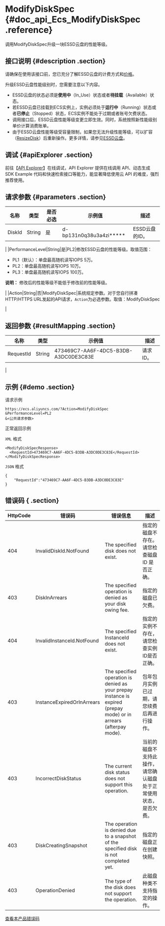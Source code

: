 # ModifyDiskSpec {#doc_api_Ecs_ModifyDiskSpec .reference}

调用ModifyDiskSpec升级一块ESSD云盘的性能等级。

## 接口说明 {#description .section}

请确保在使用该接口前，您已充分了解ESSD云盘的计费方式和[价格](https://www.aliyun.com/price/product#/disk/detail)。

升级ESSD云盘性能级别时，您需要注意以下内容。

-   ESSD云盘的状态必须是**使用中**（In\_Use）状态或者**待挂载**（Available）状态。
-   若ESSD云盘已挂载到ECS实例上，实例必须处于**运行中**（Running）状态或者**已停止**（Stopped）状态，ECS实例不能处于过期或者账号欠费状态。
-   调用接口后，ESSD云盘性能等级变更立即生效。同时，系统按照新性能级别单价计算消费账单。
-   由于ESSD云盘性能等级受容量限制，如果您无法升级性能等级，可以扩容（[ResizeDisk](~~25522~~)）后重新操作。更多详情，请参见[ESSD云盘](~~122389~~)。

## 调试 {#apiExplorer .section}

前往【[API Explorer](https://api.aliyun.com/#product=Ecs&api=ModifyDiskSpec)】在线调试，API Explorer 提供在线调用 API、动态生成 SDK Example 代码和快速检索接口等能力，能显著降低使用云 API 的难度，强烈推荐使用。

## 请求参数 {#parameters .section}

|名称|类型|是否必选|示例值|描述|
|--|--|----|---|--|
|DiskId|String|是|d-bp131n0q38u3a4zi\*\*\*\*\*|ESSD云盘的ID。

 |
|PerformanceLevel|String|是|PL2|修改ESSD云盘的性能等级。取值范围：

 -   PL1（默认）：单盘最高随机读写IOPS 5万。
-   PL2：单盘最高随机读写IOPS 10万。
-   PL3：单盘最高随机读写IOPS 100万。

 **说明：** 修改后的性能等级不能低于修改前的性能等级。

 |
|Action|String|否|ModifyDiskSpec|系统规定参数。对于您自行拼凑HTTP/HTTPS URL发起的API请求，`Action`为必选参数。取值：ModifyDiskSpec

 |

## 返回参数 {#resultMapping .section}

|名称|类型|示例值|描述|
|--|--|---|--|
|RequestId|String|473469C7-AA6F-4DC5-B3DB-A3DC0DE3C83E|请求ID。

 |

## 示例 {#demo .section}

请求示例

``` {#request_demo}
https://ecs.aliyuncs.com/?Action=ModifyDiskSpec
&PerformanceLevel=PL2
&<公共请求参数>
```

正常返回示例

`XML` 格式

``` {#xml_return_success_demo}
<ModifyDiskSpecResponse>
  <RequestId>473469C7-AA6F-4DC5-B3DB-A3DC0DE3C83E</RequestId>
</ModifyDiskSpecResponse>

```

`JSON` 格式

``` {#json_return_success_demo}
{
	"RequestId":"473469C7-AA6F-4DC5-B3DB-A3DC0DE3C83E"
}
```

## 错误码 { .section}

|HttpCode|错误码|错误信息|描述|
|--------|---|----|--|
|404|InvalidDiskId.NotFound|The specified disk does not exist.|指定的磁盘不存在。请您检查磁盘 ID 是否正确。|
|403|DiskInArrears|The specified operation is denied as your disk owing fee.|指定的磁盘已欠费。|
|404|InvalidInstanceId.NotFound|The specified InstanceId does not exist.|指定的实例不存在，请您检查实例ID是否正确。|
|403|InstanceExpiredOrInArrears|The specified operation is denied as your prepay instance is expired \(prepay mode\) or in arrears \(afterpay mode\).|包年包月实例已过期，请您续费后再进行操作。|
|403|IncorrectDiskStatus|The current disk status does not support this operation.|当前的磁盘不支持此操作，请您确认磁盘处于正常使用状态，是否欠费。|
|403|DiskCreatingSnapshot|The operation is denied due to a snapshot of the specified disk is not completed yet.|指定的磁盘正在创建快照。|
|403|OperationDenied|The type of the disk does not support the operation.|此磁盘种类不支持指定的操作。|

[查看本产品错误码](https://error-center.aliyun.com/status/product/Ecs)

